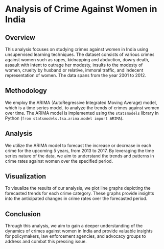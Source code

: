 # Analysis of Crime Against Women in India

## Overview
This analysis focuses on studying crimes against women in India using unsupervised learning techniques. The dataset consists of various crimes against women such as rapes, kidnapping and abduction, dowry death, assault with intent to outrage her modesty, insults to the modesty of women, cruelty by husband or relative, immoral traffic, and indecent representation of women. The data spans from the year 2001 to 2012.

## Methodology
We employ the ARIMA (AutoRegressive Integrated Moving Average) model, which is a time series model, to analyze the trends of crimes against women over time. The ARIMA model is implemented using the `statsmodels` library in Python (`from statsmodels.tsa.arima.model import ARIMA`).

## Analysis
We utilize the ARIMA model to forecast the increase or decrease in each crime for the upcoming 5 years, from 2013 to 2017. By leveraging the time series nature of the data, we aim to understand the trends and patterns in crime rates against women over the specified period.

## Visualization
To visualize the results of our analysis, we plot line graphs depicting the forecasted trends for each crime category. These graphs provide insights into the anticipated changes in crime rates over the forecasted period.

## Conclusion
Through this analysis, we aim to gain a deeper understanding of the dynamics of crimes against women in India and provide valuable insights for policymakers, law enforcement agencies, and advocacy groups to address and combat this pressing issue.
